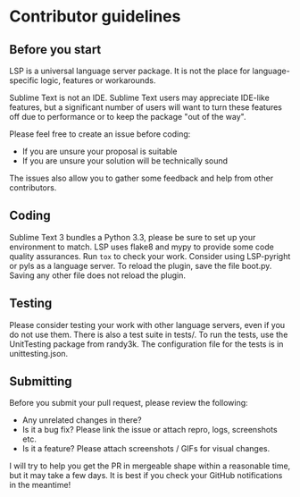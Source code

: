 # Contributor guidelines

## Before you start

LSP is a universal language server package.
It is not the place for language-specific logic, features or workarounds.

Sublime Text is not an IDE.
Sublime Text users may appreciate IDE-like features, but a significant number of users will want to turn these features off due to performance or to keep the package "out of the way".

Please feel free to create an issue before coding:

* If you are unsure your proposal is suitable
* If you are unsure your solution will be technically sound

The issues also allow you to gather some feedback and help from other contributors.

## Coding

Sublime Text 3 bundles a Python 3.3, please be sure to set up your environment to match.
LSP uses flake8 and mypy to provide some code quality assurances.
Run `tox` to check your work.
Consider using LSP-pyright or pyls as a language server.
To reload the plugin, save the file boot.py.
Saving any other file does not reload the plugin.

## Testing

Please consider testing your work with other language servers, even if you do not use them.
There is also a test suite in tests/. To run the tests, use the UnitTesting package from randy3k.
The configuration file for the tests is in unittesting.json.

## Submitting

Before you submit your pull request, please review the following:

* Any unrelated changes in there?
* Is it a bug fix? Please link the issue or attach repro, logs, screenshots etc.
* Is it a feature? Please attach screenshots / GIFs for visual changes.

I will try to help you get the PR in mergeable shape within a reasonable time, but it may take a few days.
It is best if you check your GitHub notifications in the meantime!
